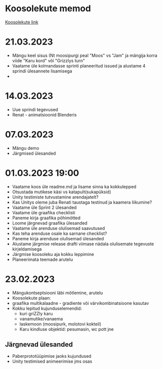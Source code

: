 # Koosolekute memod
[Koosolekute link](https://meet.google.com/gst-opeo-uat)

# 21.03.2023 
- Mängu keel sisus (Nt moosipurgi peal "Moos" vs "Jam" ja mängija korra viide "Karu kord" või "Grizzlys turn"
- Vaatame üle kolmandasse sprinti planeeritud issued ja alustame 4 sprindi ülesannete lisamisega
- 

# 14.03.2023
- Uue sprindi tegevused
- Renat - animatsioonid Blenderis

# 07.03.2023
- Mängu demo
- Järgmised ülesanded

# 01.03.2023 19:00
- Vaatame koos üle readme.md ja lisame sinna ka kokkulepped
- Otsustada mutikese käsi vs katapult(sukapüksid)
- Unity testimiste tutvustamine arendajatelt?
- Kas Unitys oleme juba Renati taustaga testinud ja kaamera liikumine?
- Vaatame üle Sprint 2 ülesanded
- Vaatame üle graafika checklisti
- Paneme kirja graafika põhimõtted
- Loome järgnevad graafika ülesanded
- Vaatame üle arenduse olulisemad saavutused 
- Kas teha arenduse osale ka sarnane checklist?
- Paneme kirja arenduse olulisemad ülesanded
- Alustame järgmise release drafti viimase nädala olulisemate tegevuste kirjeldamisega
- Järgmise koosoleku aja kokku leppimine
- Planeerimata teemade arutelu

# 23.02.2023
- Mängukontseptsiooni läbi mõtlemine, arutelu
- Koosolekute plaan: 
- graafika multikalaadne - gradiente või värvikombinatsioone kasutav
- Kokku lepitud kujunduselemendid:
    - kuri griZZly karu
    - vanamutike/vanaema
    - laskemoon (moosipurk, molotovi kokteil)
    - Karu kindluse objektid: pesumasin, wc pott jne

## Järgnevad ülesanded
- Paberprototüüpimise jaoks kujundused
- Unity testimised animeerimise jms osas
